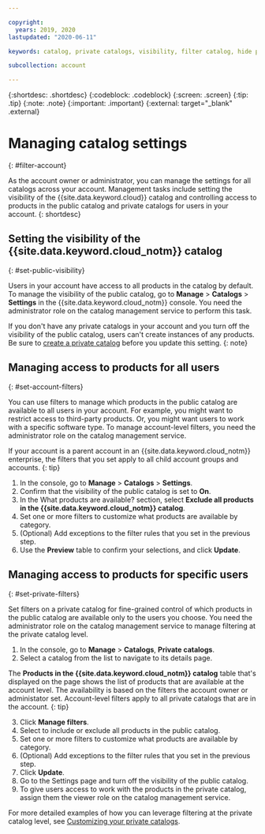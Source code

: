 ```yaml
---

copyright:
  years: 2019, 2020
lastupdated: "2020-06-11"

keywords: catalog, private catalogs, visibility, filter catalog, hide product, catalog filtering, enterprise, account group, child account, account, restrict

subcollection: account

---
```


{:shortdesc: .shortdesc}
{:codeblock: .codeblock}
{:screen: .screen}
{:tip: .tip}
{:note: .note}
{:important: .important}
{:external: target="_blank" .external}

# Managing catalog settings
{: #filter-account}

As the account owner or administrator, you can manage the settings for all catalogs across your account. Management tasks include setting the visibility of the {{site.data.keyword.cloud}} catalog and controlling access to products in the public catalog and private catalogs for users in your account.
{: shortdesc}

## Setting the visibility of the {{site.data.keyword.cloud_notm}} catalog
{: #set-public-visibility}

Users in your account have access to all products in the catalog by default. To manage the visibility of the public catalog, go to **Manage** > **Catalogs** > **Settings** in the {{site.data.keyword.cloud_notm}} console. You need the administrator role on the catalog management service to perform this task.

If you don't have any private catalogs in your account and you turn off the visibility of the public catalog, users can't create instances of any products. Be sure to [create a private catalog](/docs/account?topic=account-restrict-by-user) before you update this setting. 
{: note}

## Managing access to products for all users
{: #set-account-filters}

You can use filters to manage which products in the public catalog are available to all users in your account. For example, you might want to restrict access to third-party products. Or, you might want users to work with a specific software type. To manage account-level filters, you need the administrator role on the catalog management service.

If your account is a parent account in an {{site.data.keyword.cloud_notm}} enterprise, the filters that you set apply to all child account groups and accounts. 
{: tip}

1. In the console, go to **Manage** > **Catalogs** > **Settings**. 
2. Confirm that the visibility of the public catalog is set to **On**.
3. In the What products are available? section, select **Exclude all products in the {{site.data.keyword.cloud_notm}} catalog**.
4. Set one or more filters to customize what products are available by category.
5. (Optional) Add exceptions to the filter rules that you set in the previous step. 
6. Use the **Preview** table to confirm your selections, and click **Update**.

## Managing access to products for specific users 
{: #set-private-filters}

Set filters on a private catalog for fine-grained control of which products in the public catalog are available only to the users you choose. You need the administrator role on the catalog management service to manage filtering at the private catalog level.  

1. In the console, go to **Manage** > **Catalogs**, **Private catalogs**. 
2. Select a catalog from the list to navigate to its details page. 

  The **Products in the {{site.data.keyword.cloud_notm}} catalog** table that's displayed on the page shows the list of products that are available at the account level. The availability is based on the filters the account owner or administator set. Account-level filters apply to all private catalogs that are in the account. 
  {: tip}
  
3. Click **Manage filters**.
3. Select to include or exclude all products in the public catalog. 
4. Set one or more filters to customize what products are available by category. 
5. (Optional) Add exceptions to the filter rules that you set in the previous step. 
6. Click **Update**. 
7. Go to the Settings page and turn off the visibility of the public catalog.  
7. To give users access to work with the products in the private catalog, assign them the viewer role on the catalog management service.  

For more detailed examples of how you can leverage filtering at the private catalog level, see [Customizing your private catalogs](/docs/account?topic=account-restrict-by-user).

 



